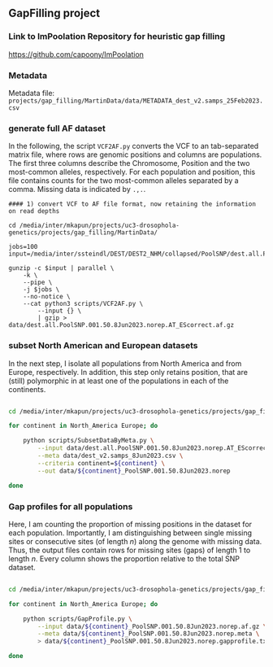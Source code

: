 ## GapFilling project

### Link to ImPoolation Repository for heuristic gap filling

https://github.com/capoony/ImPoolation

### Metadata

Metadata file: `projects/gap_filling/MartinData/data/METADATA_dest_v2.samps_25Feb2023.csv`

### generate full AF dataset

In the following, the script `VCF2AF.py` converts the VCF to an tab-separated matrix file, where rows are genomic positions and columns are populations. The first three columns describe the Chromosome, Position and the two most-common alleles, respectively. For each population and position, this file contains counts for the two most-common alleles separated by a comma. Missing data is indicated by `.,.`.

```
#### 1) convert VCF to AF file format, now retaining the information on read depths 

cd /media/inter/mkapun/projects/uc3-drosophola-genetics/projects/gap_filling/MartinData/

jobs=100
input=/media/inter/ssteindl/DEST/DEST2_NHM/collapsed/PoolSNP/dest.all.PoolSNP.001.50.8Jun2023.norep.AT_EScorrect.ann.vcf.gz

gunzip -c $input | parallel \
    -k \
    --pipe \
    -j $jobs \
    --no-notice \
    --cat python3 scripts/VCF2AF.py \
        --input {} \
        | gzip > data/dest.all.PoolSNP.001.50.8Jun2023.norep.AT_EScorrect.af.gz
```

### subset North American and European datasets

In the next step, I isolate all populations from North America and from Europe, respectively. In addition, this step only retains position, that are (still) polymorphic in at least one of the populations in each of the continents.

```bash

cd /media/inter/mkapun/projects/uc3-drosophola-genetics/projects/gap_filling/MartinData/

for continent in North_America Europe; do

    python scripts/SubsetDataByMeta.py \
        --input data/dest.all.PoolSNP.001.50.8Jun2023.norep.AT_EScorrect.af.gz \
        --meta data/dest_v2.samps_8Jun2023.csv \
        --criteria continent=${continent} \
        --out data/${continent}_PoolSNP.001.50.8Jun2023.norep

done
```

### Gap profiles for all populations

Here, I am counting the proportion of missing positions in the dataset for each population. Importantly, I am distinguishing between single missing sites or consecutive sites (of length *n*) along the genome with missing data. Thus, the output files contain rows for missing sites (gaps) of length 1 to length *n*. Every column shows the proportion relative to the total SNP dataset.

```bash

cd /media/inter/mkapun/projects/uc3-drosophola-genetics/projects/gap_filling/MartinData/

for continent in North_America Europe; do

    python scripts/GapProfile.py \
        --input data/${continent}_PoolSNP.001.50.8Jun2023.norep.af.gz \
        --meta data/${continent}_PoolSNP.001.50.8Jun2023.norep.meta \
        > data/${continent}_PoolSNP.001.50.8Jun2023.norep.gapprofile.txt &

done
```
